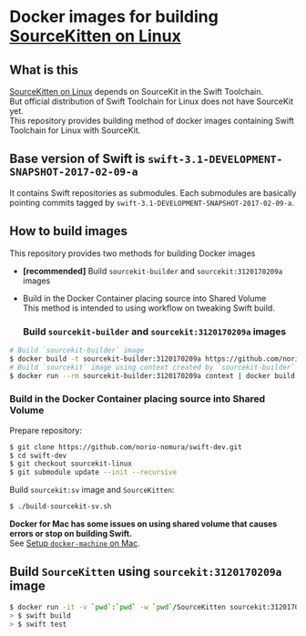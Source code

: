 # Docker images for building [SourceKitten on Linux](https://github.com/jpsim/SourceKitten/)

## What is this
[SourceKitten on Linux](https://github.com/jpsim/SourceKitten/) depends on SourceKit in the Swift Toolchain.  
But official distribution of Swift Toolchain for Linux does not have SourceKit yet.   
This repository provides building method of docker images containing Swift Toolchain for Linux with SourceKit.  

## Base version of Swift is `swift-3.1-DEVELOPMENT-SNAPSHOT-2017-02-09-a`
It contains Swift repositories as submodules. Each submodules are basically pointing commits tagged by `swift-3.1-DEVELOPMENT-SNAPSHOT-2017-02-09-a`.

## How to build images
This repository provides two methods for building Docker images

- **[recommended]** Build `sourcekit-builder` and `sourcekit:3120170209a` images
- Build in the Docker Container placing source into Shared Volume  
  This method is intended to using workflow on tweaking Swift build.

  ### Build `sourcekit-builder` and `sourcekit:3120170209a` images
```sh
# Build `sourcekit-builder` image
$ docker build -t sourcekit-builder:3120170209a https://github.com/norio-nomura/docker-sourcekit-builder.git
# Build `sourcekit` image using context created by `sourcekit-builder`
$ docker run --rm sourcekit-builder:3120170209a context | docker build -t sourcekit:3120170209a -
```

### Build in the Docker Container placing source into Shared Volume

Prepare repository:
```sh
$ git clone https://github.com/norio-nomura/swift-dev.git
$ cd swift-dev
$ git checkout sourcekit-linux
$ git submodule update --init --recursive
```

Build `sourcekit:sv` image and `SourceKitten`:
```sh
$ ./build-sourcekit-sv.sh
```

**Docker for Mac has some issues on using shared volume that causes errors or stop on building Swift.**  
See [Setup `docker-machine` on Mac](docker-machine-on-mac.md).

## Build `SourceKitten` using `sourcekit:3120170209a` image
```sh
$ docker run -it -v `pwd`:`pwd` -w `pwd`/SourceKitten sourcekit:3120170209a bash
> $ swift build
> $ swift test
```
